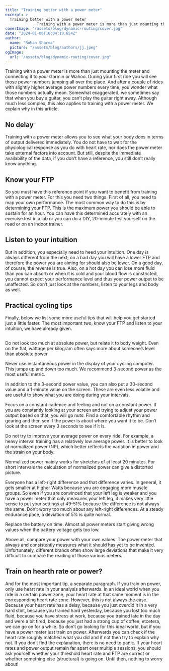 ```yaml
---
title: "Training better with a power meter"
excerpt: >
  Training better with a power meter
              Training with a power meter is more than just mounting the meter and connecting it to your Garmin or Wahoo. During your first ride you will see those pow
coverImage: "/assets/blog/dynamic-routing/cover.jpg"
date: "2024-01-06T16:04:19.654Z"
author:
  name: "Rohan Sharma"
  picture: "/assets/blog/authors/jj.jpeg"
ogImage:
  url: "/assets/blog/dynamic-routing/cover.jpg"
---
```


Training with a power meter is more than just mounting the meter and connecting it to your Garmin or Wahoo. During your first ride you will see those power numbers jumping all over the place. And after a couple of rides with slightly higher average power numbers every time, you wonder what those numbers actually mean. Somewhat exaggerated, we sometimes say that when you buy a guitar, you can’t play the guitar right away. Although much less complex, this also applies to training with a power meter. We explain why in this article.


## No delay

Training with a power meter allows you to see what your body does in terms of output delivered immediately. You do not have to wait for the physiological response as you do with heart rate, nor does the power meter take external factors into account. But still, despite the immediate availability of the data, if you don’t have a reference, you still don’t really know anything.


## Know your FTP

So you must have this reference point if you want to benefit from training with a power meter. For this you need two things. First of all, you need to map your own performance. The most common way to do this is by determining your FTP. This is the maximum power you should be able to sustain for an hour. You can have this determined accurately with an exercise test in a lab or you can do a DIY, 20-minute test yourself on the road or on an indoor trainer.


## Listen to your intuition

But in addition, you especially need to heed your intuition. One day is always different from the next; on a bad day you will have a lower FTP and therefore the power you are aiming for should also be lower. On a good day, of course, the reverse is true. Also, on a hot day you can lose more fluid than you can absorb or when it is cold and your blood flow is constricted, you cannot expect your performance level and thus your power output to be unaffected. So don’t just look at the numbers, listen to your legs and body as well.


## Practical cycling tips

Finally, below we list some more useful tips that will help you get started just a little faster. The most important two, know your FTP and listen to your intuition, we have already given.


## 

Do not look too much at absolute power, but relate it to body weight. Even on the flat, wattage per kilogram often says more about someone’s level than absolute power.


Never use instantaneous power in the display of your cycling computer. This jumps up and down too much. We recommend 3-second power as the most useful metric.


In addition to the 3-second power value, you can also put a 30-second value and a 1-minute value on the screen. These are even less volatile and are useful to show what you are doing during your intervals.


Focus on a constant cadence and feeling and not on a constant power. If you are constantly looking at your screen and trying to adjust your power output based on that, you will go nuts. Find a comfortable rhythm and gearing and then see if the power is about where you want it to be. Don’t look at the screen every 3 seconds to see if it is.


Do not try to improve your average power on every ride. For example, a heavy interval training has a relatively low average power. It is better to look at normalized power (NP), which better reflects the variation in power and the strain on your body.


Normalized power mainly works for stretches of at least 20 minutes. For short intervals the calculation of normalized power can give a distorted picture.


Everyone has a left-right difference and that difference varies. In general, it gets smaller at higher Watts because you are engaging more muscle groups. So even if you are convinced that your left leg is weaker and you have a power meter that only measures your left leg, it makes very little sense to put your settings at 49-51% because the difference is not always the same. Don’t worry too much about any left-right differences. At a steady endurance pace, a deviation of 5% is quite normal.


Replace the battery on time. Almost all power meters start giving wrong values when the battery voltage gets too low.


Above all, compare your power with your own values. The power meter that always and consistently measures what it should has yet to be invented. Unfortunately, different brands often show large deviations that make it very difficult to compare the reading of those various meters.


## 

## Train on hearth rate or power?

And for the most important tip, a separate paragraph. If you train on power, only use heart rate in your analysis afterwards. In an ideal world when you ride in a certain power zone, your heart rate at that same moment is in the corresponding heart rate zone. However, this is not always the case. Because your heart rate has a delay, because you just overdid it in a very hard stint, because you trained hard yesterday, because you lost too much fluid, because you have stress at work, because you trained late in the day and were a bit tired, because you just had a strong cup of coffee, etcetera, we can go on for a while. So don’t go looking for this ideal world, but if you have a power meter just train on power. Afterwards you can check if the heart rate roughly matched what you did and if not then try to explain why not. If you don’t find the explanation, there is no need to panic. If your heart rates and power output remain far apart over multiple sessions, you should ask yourself whether your threshold heart rate and FTP are correct or whether something else (structural) is going on. Until then, nothing to worry about!
